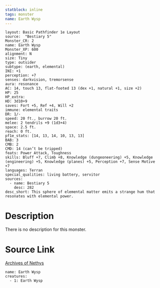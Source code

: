 ```yaml
---
statblock: inline
tags: monster
name: Earth Wysp
---
```

```statblock
layout: Basic Pathfinder 1e Layout
source:  "Bestiary 5"
Monster_CR: 2
name: Earth Wysp
Monster_XP: 600
alignment: N
size: Tiny
type: outsider
subtype: (earth, elemental)
INI: +1
perception: +7
senses: darkvision, tremorsense
aura: resonance
AC: 14, touch 13, flat-footed 13 (dex +1, natural +1, size +2)
HP: 25
HP_extra: 
HD: 3d10+9
saves: Fort +5, Ref +4, Will +2
immune: elemental traits
DR: 1/-
speed: 20 ft., burrow 20 ft.
melee: 2 tendrils +9 (1d3+4)
space: 2.5 ft.
reach: 0 ft.
pf1e_stats: [14, 13, 14, 10, 13, 13]
BAB: 3
CMB: 2
CMD: 14 (can’t be tripped)
feats: Power Attack, Toughness
skills: Bluff +7, Climb +8, Knowledge (dungeoneering) +5, Knowledge (engineering) +5, Knowledge (planes) +5, Perception +7, Sense Motive +7
languages: Terran
special_qualities: living battery, servitor
sources:
  - name: Bestiary 5
    desc: 282
desc_short: This sphere of elemental matter emits a strange hum that resonates with elemental power.
```
# Description
There is no description for this monster.
# Source Link
[Archives of Nethys](https://aonprd.com/MonsterDisplay.aspx?ItemName=Earth%20Wysp)
```encounter-table
name: Earth Wysp
creatures:
  - 1: Earth Wysp
```
